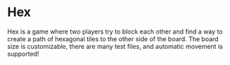 # Hex

Hex is a game where two players try to block each other and find a way to create
a path of hexagonal tiles to the other side of the board. The board size is 
customizable, there are many test files, and automatic movement is supported!
